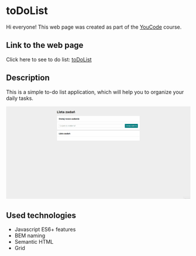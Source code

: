 # toDoList

Hi everyone!
This web page was created as part of the [YouCode](https://youcode.pl/frontend-developer-od-podstaw/) course.

## Link to the web page

Click here to see to do list: [toDoList](https://piotrekbrzegowy.github.io/toDoList/)

## Description

This is a simple to-do list application, which will help you to organize your daily tasks.

![toDoList](/img/animation.gif)


## Used technologies

- Javascript ES6+ features
- BEM naming
- Semantic HTML
- Grid
